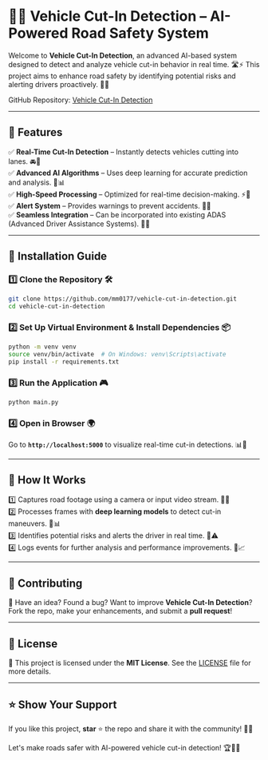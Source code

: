 # 🚗💨 Vehicle Cut-In Detection – AI-Powered Road Safety System



Welcome to **Vehicle Cut-In Detection**, an advanced AI-based system designed to detect and analyze vehicle cut-in behavior in real time. 🛣️⚡ This project aims to enhance road safety by identifying potential risks and alerting drivers proactively. 🚀🤖

GitHub Repository: [Vehicle Cut-In Detection](https://github.com/mm0177/vehicle-cut-in-detection)

---

## 📌 Features

✅ **Real-Time Cut-In Detection** – Instantly detects vehicles cutting into lanes. 🚘📡  
✅ **Advanced AI Algorithms** – Uses deep learning for accurate prediction and analysis. 🧠📊  
✅ **High-Speed Processing** – Optimized for real-time decision-making. ⚡🚦  
✅ **Alert System** – Provides warnings to prevent accidents. 🔔🚨  
✅ **Seamless Integration** – Can be incorporated into existing ADAS (Advanced Driver Assistance Systems). 🔄🚗  

---

## 🚀 Installation Guide

### 1️⃣ Clone the Repository 🛠️  
```bash
git clone https://github.com/mm0177/vehicle-cut-in-detection.git
cd vehicle-cut-in-detection
```

### 2️⃣ Set Up Virtual Environment & Install Dependencies 📦  
```bash
python -m venv venv
source venv/bin/activate  # On Windows: venv\Scripts\activate
pip install -r requirements.txt
```

### 3️⃣ Run the Application 🎮  
```bash
python main.py
```

### 4️⃣ Open in Browser 🌍  
Go to **`http://localhost:5000`** to visualize real-time cut-in detections. 📊🚗  

---

## 🎯 How It Works

1️⃣ Captures road footage using a camera or input video stream. 🎥📡  
2️⃣ Processes frames with **deep learning models** to detect cut-in maneuvers. 🧠📊  
3️⃣ Identifies potential risks and alerts the driver in real time. 🚨⚠️  
4️⃣ Logs events for further analysis and performance improvements. 📜📈  

---

## 🤝 Contributing

🚀 Have an idea? Found a bug? Want to improve **Vehicle Cut-In Detection**?  
Fork the repo, make your enhancements, and submit a **pull request**!  

---

## 📜 License

📝 This project is licensed under the **MIT License**. See the [LICENSE](LICENSE) file for more details.  

---

## ⭐ Show Your Support

If you like this project, **star** ⭐ the repo and share it with the community! 🚗💡  

Let's make roads safer with AI-powered vehicle cut-in detection! 🏆🤖🚦
